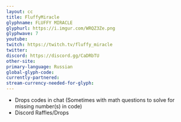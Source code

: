 ```yaml
---
layout: cc
title: FluffyMiracle 
glyphname: FLUFFY MIRACLE
glyphurl: https://i.imgur.com/WRQZ3Ze.png
glyphwave: 7
youtube: 
twitch: https://twitch.tv/fluffy_miracle
twitter: 
discord: https://discord.gg/CaDRbTU
other-site: 
primary-language: Russian
global-glyph-code: 
currently-partnered: 
stream-currency-needed-for-glyph: 
---
```

* Drops codes in chat (Sometimes with math questions to solve for missing number(s) in code)
* Discord Raffles/Drops

